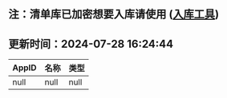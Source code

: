 ## 注：清单库已加密想要入库请使用 ([入库工具](https://github.com/BlankTMing/ManifestAutoUpdate/releases))

## 更新时间：2024-07-28 16:24:44
| AppID | 名称 | 类型  |
| :-------------------- | :----------------------------- | :----------- |
| null | null| null |
